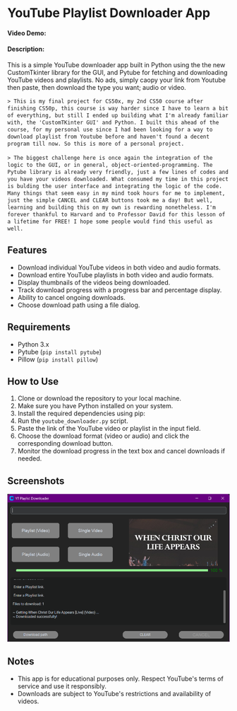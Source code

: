 # YouTube Playlist Downloader App

#### Video Demo: 

#### Description:
This is a simple YouTube downloader app built in Python using the the new CustomTkinter library for the GUI, and Pytube for fetching and downloading YouTube videos and playlists. No ads, simply caopy your link from Youtube then paste, then download the type you want; audio or video.

    > This is my final project for CS50x, my 2nd CS50 course after finishing CS50p, this course is way harder since I have to learn a bit of everything, but still I ended up building what I'm already familiar with, the 'CustomTKinter GUI' and Python. I built this ahead of the course, for my personal use since I had been looking for a way to download playlist from Youtube before and haven't found a decent program till now. So this is more of a personal project. 
    
    > The biggest challenge here is once again the integration of the logic to the GUI, or in general, object-oriented-programming. The Pytube library is already very friendly, just a few lines of codes and you have your videos downloaded. What consumed my time in this project is bulding the user interface and integrating the logic of the code. Many things that seem easy in my mind took hours for me to implement, just the simple CANCEL and CLEAR buttons took me a day! But well, learning and building this on my own is rewarding nonetheless. I'm forever thankful to Harvard and to Professor David for this lesson of a lifetime for FREE! I hope some people would find this useful as well.


## Features

- Download individual YouTube videos in both video and audio formats.
- Download entire YouTube playlists in both video and audio formats.
- Display thumbnails of the videos being downloaded.
- Track download progress with a progress bar and percentage display.
- Ability to cancel ongoing downloads.
- Choose download path using a file dialog.

## Requirements

- Python 3.x
- Pytube (`pip install pytube`)
- Pillow (`pip install pillow`)

## How to Use

1. Clone or download the repository to your local machine.
2. Make sure you have Python installed on your system.
3. Install the required dependencies using pip:
4. Run the `youtube_downloader.py` script.
5. Paste the link of the YouTube video or playlist in the input field.
6. Choose the download format (video or audio) and click the corresponding download button.
7. Monitor the download progress in the text box and cancel downloads if needed.

## Screenshots

![YT_Playlist downloader](images\YT_downloader.png)


## Notes

- This app is for educational purposes only. Respect YouTube's terms of service and use it responsibly.
- Downloads are subject to YouTube's restrictions and availability of videos.

